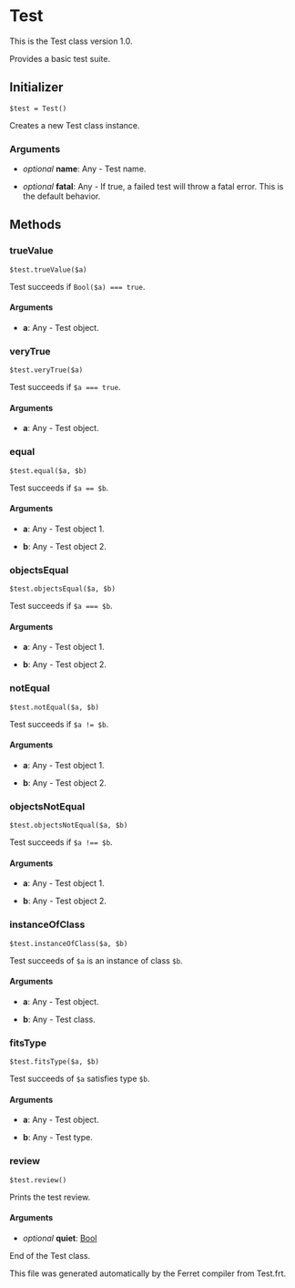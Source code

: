 # Test

This is the Test class version 1.0.

Provides a basic test suite.


## Initializer

```
$test = Test()
```

Creates a new Test class instance.


### Arguments

* *optional* __name__: Any - Test name.

* *optional* __fatal__: Any - If true, a failed test will throw a fatal error.
This is the default behavior.

## Methods

### trueValue

```
$test.trueValue($a)
```

Test succeeds if `Bool($a) === true`.


#### Arguments

* __a__: Any - Test object.



### veryTrue

```
$test.veryTrue($a)
```

Test succeeds if `$a === true`.


#### Arguments

* __a__: Any - Test object.



### equal

```
$test.equal($a, $b)
```

Test succeeds if `$a == $b`.


#### Arguments

* __a__: Any - Test object 1.

* __b__: Any - Test object 2.



### objectsEqual

```
$test.objectsEqual($a, $b)
```

Test succeeds if `$a === $b`.


#### Arguments

* __a__: Any - Test object 1.

* __b__: Any - Test object 2.



### notEqual

```
$test.notEqual($a, $b)
```

Test succeeds if `$a != $b`.


#### Arguments

* __a__: Any - Test object 1.

* __b__: Any - Test object 2.



### objectsNotEqual

```
$test.objectsNotEqual($a, $b)
```

Test succeeds if `$a !== $b`.


#### Arguments

* __a__: Any - Test object 1.

* __b__: Any - Test object 2.



### instanceOfClass

```
$test.instanceOfClass($a, $b)
```

Test succeeds of `$a` is an instance of class `$b`.


#### Arguments

* __a__: Any - Test object.

* __b__: Any - Test class.



### fitsType

```
$test.fitsType($a, $b)
```

Test succeeds of `$a` satisfies type `$b`.


#### Arguments

* __a__: Any - Test object.

* __b__: Any - Test type.



### review

```
$test.review()
```

Prints the test review.


#### Arguments

* *optional* __quiet__: [Bool](/doc/std/Bool.md)  





End of the Test class.

This file was generated automatically by the Ferret compiler from
Test.frt.